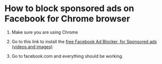 # How to block sponsored ads on Facebook for Chrome browser

1. Make sure you are using Chrome

2. Go to this link to install the [free Facebook Ad Blocker, for Sponsored ads (videos and images)](https://chrome.google.com/webstore/detail/video-ad-blocker-for-face/cfelggdancjlfmekcfekjemffindioac)

3. Go to facebook.com and everything should be working.

